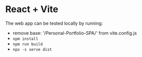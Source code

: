 # React + Vite


The web app can be tested locally by running:
  - remove base: '/Personal-Portfolio-SPA/' from vite.config.js
  - `npm install` 
  - `npm run build`
  - `npx -s serve dist`
